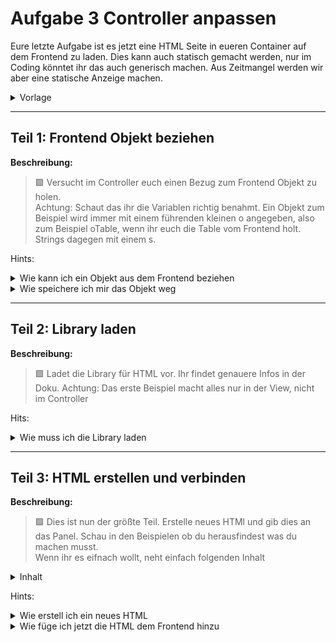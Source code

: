 # Aufgabe 3 Controller anpassen

Eure letzte Aufgabe ist es jetzt eine HTML Seite in eueren Container auf dem Frontend zu laden. Dies kann auch statisch gemacht werden, nur im Coding könntet ihr das auch generisch machen. Aus Zeitmangel werden wir aber eine statische Anzeige machen.

  <details>
  <summary>Vorlage</summary>
    <blockquote>
    Infos
    </blockquote>
  </details>

---

## Teil 1: Frontend Objekt beziehen

**Beschreibung:**  
>🟩 Versucht im Controller euch einen Bezug zum Frontend Objekt zu holen. <br>
> Achtung: Schaut das ihr die Variablen richtig benahmt. Ein Objekt zum Beispiel wird immer mit einem führenden kleinen o angegeben, also zum Beispiel oTable, wenn ihr euch die Table vom Frontend holt. Strings dagegen mit einem s.

Hints:
<details>
  <summary>Wie kann ich ein Objekt aus dem Frontend beziehen</summary>
  <blockquote>
  Dies geht immer über die Funktion byId() des Controllers. Achtet immer auf die groß und Kleinschreibung.
  </blockquote>
  <details>
  <summary>Wie kann ich eine Funktion des Controllers ausführen</summary>
    <blockquote>
    Ihr seid im Controller. Verweißt einfach mit this auf den Controller. Bedeutet schreibt this.byId()
    </blockquote>
  </details>
  <details>
  <summary>Was muss ich als Parameter mitgeben</summary>
    <blockquote>
    Schreibt als Parameter die ID eures Frontendobjektes als String rein.
    </blockquote>
  </details>
</details>
  <details>
  <summary>Wie speichere ich mir das Objekt weg</summary>
    <blockquote>
    Nutzt dafür eine Konstante. Dies könnt ihr mit const oPanel machen. 
    </blockquote>
  </details>
  

  ---

  ## Teil 2: Library laden

  **Beschreibung:**
  >🟩 Ladet die Library für HTML vor. Ihr findet genauere Infos in der Doku.
  >Achtung: Das erste Beispiel macht alles nur in der View, nicht im Controller

Hits:
  <details>
  <summary>Wie muss ich die Library laden</summary>
    <blockquote>
    Im Controller muss man erst im define den Pfad zur Library angeben und dann in der function einen Namen für die Referenz vergeben.
    </blockquote>
    <details>
      <summary>Wie ist der Pfad zur Library</summary>
      <blockquote>
         "sap/ui/core/HTML"
      </blockquote>
      <details>
        <summary>Wie sieht der Aufbau jetzt genau aus</summary>
        <blockquote>
            sap.ui.define([
            "sap/ui/core/mvc/Controller",
            "sap/ui/core/HTML"
            ], (Controller,HTML) => {
            ...
        </blockquote>
      </details>
    </details>
  </details>

  ---

  ## Teil 3: HTML erstellen und verbinden

  **Beschreibung:**
  >🟩 Dies ist nun der größte Teil. Erstelle neues HTMl und gib dies an das Panel. Schau in den Beispielen ob du herausfindest was du machen musst.<br>
>Wenn ihr es eifnach wollt, neht einfach folgenden Inhalt
 
  <details>
  <summary>Inhalt</summary>
    <blockquote>
    &lt;h1&gt;Glückwunsch, du hast es geschafft.&lt;/h1&gt;
    </blockquote>
  </details>


Hints:
  <details>
  <summary>Wie erstell ich ein neues HTML</summary>
    <blockquote>
    über den Befehl "new" kannst du eine neue Instanz von einem Objket erzeugem
    </blockquote>
    <details>
    <summary>Welche parameter brauche ich</summary>
      <blockquote>
      Du musst als erstes eine ID mitgeben und anschließend in Klammern den content und preferDOM : false.
      </blockquote>
      <details>
        <summary>Was muss in den Content</summary>
        <blockquote>
        Schreib in Content den oben angegeben Text als String oder such dir was eigenes raus.
        </blockquote>
      </details>
      <details>
        <summary>Was brauche ich als ID</summary>
        <blockquote>
        Eine ID musst du dir erstellen. Nutze die Controller Funktion createId() und vergib einen einfachen Namne als String
        </blockquote>
      </details>
    </details>  
  </details>
  <details>
  <summary>Wie füge ich jetzt die HTML dem Frontend hinzu</summary>
    <blockquote>
    Bei einem Panel gibt es die Möglichkeit die Funktion addContent() auszuführen
    </blockquote>
  </details>

